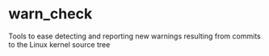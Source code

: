 # warn_check
Tools to ease detecting and reporting new warnings resulting from commits to the Linux kernel source tree

